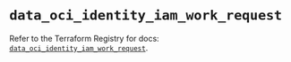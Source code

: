 # `data_oci_identity_iam_work_request`

Refer to the Terraform Registry for docs: [`data_oci_identity_iam_work_request`](https://registry.terraform.io/providers/oracle/oci/7.19.0/docs/data-sources/identity_iam_work_request).
